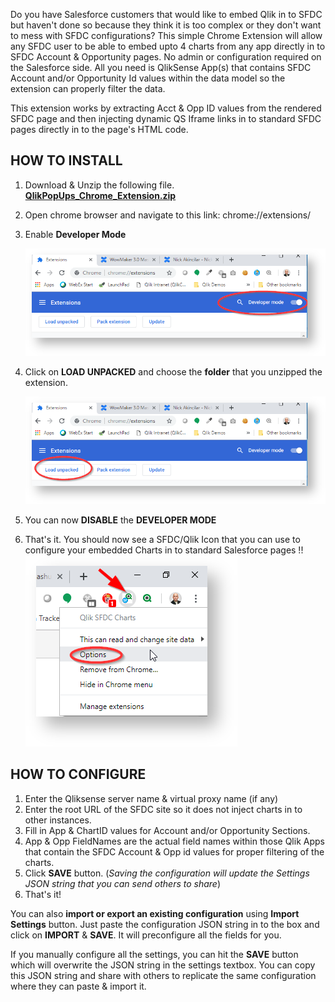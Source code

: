 
Do you have Salesforce customers that would like to embed Qlik in to SFDC but haven't done so because they think it is too complex or they don't want to mess with SFDC configurations? This simple Chrome Extension will allow any SFDC user to be able to embed upto 4 charts from any app directly in to SFDC Account & Opportunity pages. No admin or configuration required on the Salesforce side. All you need is QlikSense App(s) that contains SFDC Account and/or Opportunity Id values within the data model so the extension can properly filter the data.

This extension works by extracting Acct & Opp ID values from the rendered SFDC page and then injecting dynamic QS Iframe links in to standard SFDC pages directly in to the page's HTML code.

  

## HOW TO INSTALL

1.  Download & Unzip the following file. **[QlikPopUps_Chrome_Extension.zip](https://confluence.qliktech.com/download/attachments/156501595/QlikPopUps_Chrome_Extension.zip?version=1&modificationDate=1555360077237&api=v2)**
2.  Open chrome browser and navigate to this link: chrome://extensions/
3.  Enable **Developer Mode**
    
    ![](https://github.com/NickAkincilar/QlikSense_SFDC_Chrome_Extension/blob/master/DeveloperMode.jpg?raw=true)
    
4.  Click on **LOAD UNPACKED** and choose the **folder** that you unzipped the extension.
    
    ![](https://github.com/NickAkincilar/QlikSense_SFDC_Chrome_Extension/blob/master/LoadUnpacked.jpg?raw=true)
    
5.  You can now **DISABLE** the **DEVELOPER MODE**
    
6.  That's it. You should now see a SFDC/Qlik Icon that you can use to configure your embedded Charts in to standard Salesforce pages !!  
    ![](https://github.com/NickAkincilar/QlikSense_SFDC_Chrome_Extension/blob/master/Options.jpg?raw=true)
    

  

## HOW TO CONFIGURE


1.  Enter the Qliksense server name & virtual proxy name (if any)
2.  Enter the root URL of the SFDC site so it does not inject charts in to other instances.
3.  Fill in App & ChartID values for Account and/or Opportunity Sections.
4.  App & Opp FieldNames are the actual field names within those Qlik Apps that contain the SFDC Account & Opp id values for proper filtering of the charts.
5.  Click  **SAVE**  button. (_Saving the configuration will update the Settings JSON string that you can send others to share_)
6.  That's it!  
      
    

You can also **import or export an existing configuration**  using  **Import Settings**  button. Just paste the configuration JSON string in to the box and click on  **IMPORT**  &  **SAVE**. It will preconfigure all the fields for you. 

If you manually configure all the settings, you can hit the **SAVE** button which will overwrite the JSON string in the settings textbox. You can copy this JSON string and share with others to replicate the same configuration where they can paste & import it.

